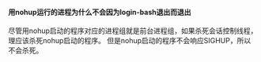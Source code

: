 #### 用nohup运行的进程为什么不会因为login-bash退出而退出
尽管用nohup启动的程序对应的进程组就是前台进程组，如果杀死会话控制线程，理应该杀死nohup启动的程序。
但是nohup启动的程序不会响应SIGHUP，所以不会杀死。

